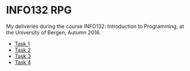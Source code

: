 # INFO132 RPG

My deliveries during the course INFO132: Introduction to Programming, at the University of Bergen, Autumn 2016.

- [Task 1](https://github.com/sindrekjr/INFO132-RPG/tree/oblig1/RPG)
- [Task 2](https://github.com/sindrekjr/INFO132-RPG/tree/oblig2/RPG)
- [Task 3](https://github.com/sindrekjr/INFO132-RPG/tree/oblig3/RPG)
- [Task 4](https://github.com/sindrekjr/INFO132-RPG/tree/oblig4/RPG)
